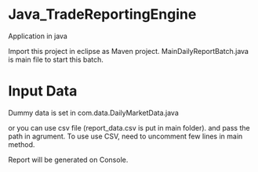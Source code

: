 # Java_TradeReportingEngine
Application in java

Import this project in eclipse as Maven project.
MainDailyReportBatch.java is main file to start this batch.

# Input Data
Dummy data is set in com.data.DailyMarketData.java

or you can use csv file (report_data.csv is put in main folder). and pass the path in agrument. To use use CSV, need to uncomment few lines in main method.

Report will be generated on Console.
